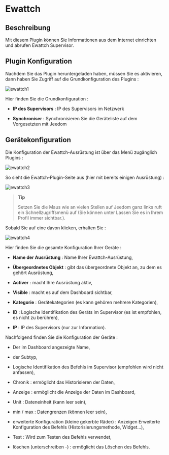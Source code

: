 Ewattch 
=======

Beschreibung 
-----------

Mit diesem Plugin können Sie Informationen aus dem Internet einrichten und abrufen
Ewattch Supervisor.

Plugin Konfiguration 
-----------------------

Nachdem Sie das Plugin heruntergeladen haben, müssen Sie es aktivieren, dann haben Sie
Zugriff auf die Grundkonfiguration des Plugins :

![ewattch1](../images/ewattch1.PNG)

Hier finden Sie die Grundkonfiguration :

-   **IP des Supervisors** : IP des Supervisors im Netzwerk

-   **Synchroniser** : Synchronisieren Sie die Geräteliste
    auf dem Vorgesetzten mit Jeedom

Gerätekonfiguration 
-----------------------------

Die Konfiguration der Ewattch-Ausrüstung ist über das Menü zugänglich
Plugins :

![ewattch2](../images/ewattch2.PNG)

So sieht die Ewattch-Plugin-Seite aus (hier mit bereits einigen
Ausrüstung) :

![ewattch3](../images/ewattch3.PNG)

> **Tip**
>
> Setzen Sie die Maus wie an vielen Stellen auf Jeedom ganz links
> ruft ein Schnellzugriffsmenü auf (Sie können unter
> Lassen Sie es in Ihrem Profil immer sichtbar.).

Sobald Sie auf eine davon klicken, erhalten Sie :

![ewattch4](../images/ewattch4.PNG)

Hier finden Sie die gesamte Konfiguration Ihrer Geräte :

-   **Name der Ausrüstung** : Name Ihrer Ewattch-Ausrüstung,

-   **Übergeordnetes Objekt** : gibt das übergeordnete Objekt an, zu dem es gehört
    Ausrüstung,

-   **Activer** : macht Ihre Ausrüstung aktiv,

-   **Visible** : macht es auf dem Dashboard sichtbar,

-   **Kategorie** : Gerätekategorien (es kann gehören
    mehrere Kategorien),

-   **ID** : Logische Identifikation des Geräts im Supervisor (es ist
    empfohlen, es nicht zu berühren),

-   **IP** : IP des Supervisors (nur zur Information).

Nachfolgend finden Sie die Konfiguration der Geräte :

-   Der im Dashboard angezeigte Name,

-   der Subtyp,

-   Logische Identifikation des Befehls im Supervisor (empfohlen wird
    nicht anfassen),

-   Chronik : ermöglicht das Historisieren der Daten,

-   Anzeige : ermöglicht die Anzeige der Daten im Dashboard,

-   Unit : Dateneinheit (kann leer sein),

-   min / max : Datengrenzen (können leer sein),

-   erweiterte Konfiguration (kleine gekerbte Räder) : Anzeigen
    Erweiterte Konfiguration des Befehls (Historisierungsmethode,
    Widget…),

-   Test : Wird zum Testen des Befehls verwendet,

-   löschen (unterschreiben -) : ermöglicht das Löschen des Befehls.



